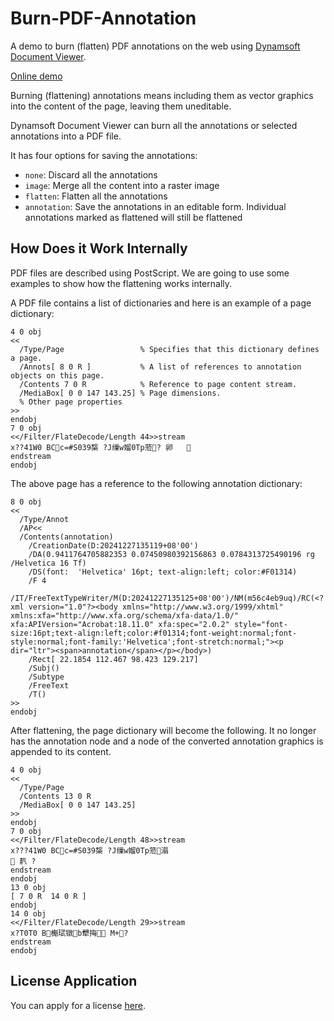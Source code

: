 # Burn-PDF-Annotation

A demo to burn (flatten) PDF annotations on the web using [Dynamsoft Document Viewer](https://www.dynamsoft.com/document-viewer/docs/introduction/index.html).

[Online demo](https://tony-xlh.github.io/Burn-PDF-Annotation/)

Burning (flattening) annotations means including them as vector graphics into the content of the page, leaving them uneditable.

Dynamsoft Document Viewer can burn all the annotations or selected annotations into a PDF file.

It has four options for saving the annotations:

* `none`: Discard all the annotations
* `image`: Merge all the content into a raster image
* `flatten`: Flatten all the annotations
* `annotation`: Save the annotations in an editable form. Individual annotations marked as flattened will still be flattened

## How Does it Work Internally

PDF files are described using PostScript. We are going to use some examples to show how the flattening works internally.

A PDF file contains a list of dictionaries and here is an example of a page dictionary:

```
4 0 obj
<<
  /Type/Page                 % Specifies that this dictionary defines a page.
  /Annots[ 8 0 R ]           % A list of references to annotation objects on this page.
  /Contents 7 0 R            % Reference to page content stream.
  /MediaBox[ 0 0 147 143.25] % Page dimensions.
  % Other page properties
>>
endobj
7 0 obj
<</Filter/FlateDecode/Length 44>>stream
x??41W0 BCc=#S039椝 ?J缫w媹0Tp蒞? 卵	
endstream
endobj
```

The above page has a reference to the following annotation dictionary:

```
8 0 obj
<<
  /Type/Annot
  /AP<<
  /Contents(annotation)
    /CreationDate(D:20241227135119+08'00')
    /DA(0.9411764705882353 0.07450980392156863 0.0784313725490196 rg /Helvetica 16 Tf)
    /DS(font:  'Helvetica' 16pt; text-align:left; color:#F01314)
    /F 4
    /IT/FreeTextTypeWriter/M(D:20241227135125+08'00')/NM(m56c4eb9uq)/RC(<?xml version="1.0"?><body xmlns="http://www.w3.org/1999/xhtml" xmlns:xfa="http://www.xfa.org/schema/xfa-data/1.0/" xfa:APIVersion="Acrobat:18.11.0" xfa:spec="2.0.2" style="font-size:16pt;text-align:left;color:#f01314;font-weight:normal;font-style:normal;font-family:'Helvetica';font-stretch:normal;"><p dir="ltr"><span>annotation</span></p></body>)
    /Rect[ 22.1854 112.467 98.423 129.217]
    /Subj()
    /Subtype
    /FreeText
    /T()
>>
endobj
```

After flattening, the page dictionary will become the following. It no longer has the annotation node and a node of the converted annotation graphics is appended to its content.

```
4 0 obj
<<
  /Type/Page
  /Contents 13 0 R 
  /MediaBox[ 0 0 147 143.25]
>>
endobj
7 0 obj
<</Filter/FlateDecode/Length 48>>stream
x???41W0 BCc=#S039椝 ?J缫w媹0Tp蒞溻
 靔	?
endstream
endobj
13 0 obj
[ 7 0 R  14 0 R ]
endobj
14 0 obj
<</Filter/FlateDecode/Length 29>>stream
x?T0T0 B櫆珷镦b犩挴 M+?
endstream
endobj
```

## License Application

You can apply for a license [here](https://www.dynamsoft.com/customer/license/trialLicense/?product=dcv&package=cross-platform).
